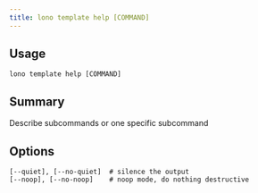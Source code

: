 ```yaml
---
title: lono template help [COMMAND]
---
```


## Usage

    lono template help [COMMAND]

## Summary

Describe subcommands or one specific subcommand


## Options

```
[--quiet], [--no-quiet]  # silence the output
[--noop], [--no-noop]    # noop mode, do nothing destructive
```

